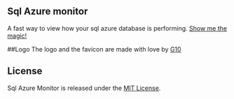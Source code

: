 ## Sql Azure monitor

A fast way to view how your sql azure database is performing.
[Show me the magic!](http://sqlazuremonitor.azurewebsites.net/)

##Logo
The logo and the favicon are made with love by [G10](https://github.com/zuologio)

## License

Sql Azure Monitor is released under the [MIT License](http://www.opensource.org/licenses/MIT).